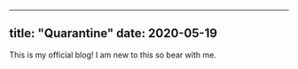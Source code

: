 ----
title: "Quarantine"
date: 2020-05-19
----
This is my official blog! I am new to this so bear with me.
